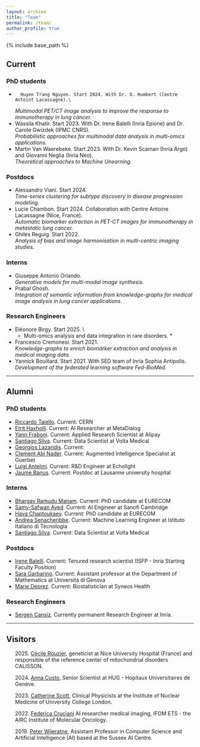 ```yaml
---
layout: archive
title: "Team"
permalink: /team/
author_profile: true
---
```



{% include base_path %}


## Current
### PhD students

-       Huyen Trang Nguyen. Start 2024. With Dr. O. Humbert (Centre Antoint Lacassagne).\
	*Multimodal PET/CT image analysis  to improve the response to immunotherapy in lung cancer.*
-	Wassila Khatir. Start 2023. With Dr. Irene Balelli (Inria Epione) and Dr. Carole Gwizdek (IPMC CNRS).\
	*Probabilistic approaches for multimodal data analysis in multi-omics applications.* 
-	Martin Van Waerebeke. Start 2023. With Dr. Kevin Scaman (Inria Argo) and Giovanni Neglia (Inria Neo).\
	*Theoretical approaches to Machine Unearning.*

### Postdocs

-	Alessandro Viani. Start 2024. \
	*Time-series clustering for subtype discovery in disease progression modeling.* 
-	Lucie Chambon. Start 2024. Collaboration with Centre Antoine Lacassagne (Nice, France).\
        *Automatic biomarker extraction in PET-CT images for immunotherapy in metastatic lung cancer.* 
-	Ghiles Reguig. Start 2022. \
	*Analysis of bias and image harmonisation in multi-centric imaging studies.* 

### Interns

- 	Giuseppe Antonio Orlando.\
	*Generative models for multi-modal image synthesis.*
- 	Prabal Ghosh.\
  	*Integration of semantic information from knowledge-graphs for medical image analysis in lung cancer applications.*

### Research Engineers

-	Eléonore Birgy. Start 2025. \
  	* Multi-omics analysis and data integration in rare disorders. *
-	Francesco Cremonesi. Start 2021. \
	*Knowledge-graphs to enrich biomarker extraction and analysis in medical imaging data.* 
-	Yannick Bouillard. Start 2021. With SED team of Inria Sophia Antipolis.\
	*Development of the federated learning software Fed-BioMed.* 

---

## Alumni

### PhD students

- [Riccardo Taiello](https://www.linkedin.com/in/riccardo-taiello/).
  Current: CERN
- [Etrit Haxholli](https://www.linkedin.com/in/etrithaxholli/).
  Current: AI Researcher at MetaDialog
- [Yann Fraboni](https://www.linkedin.com/in/yannfraboni/).
  Current: Applied Research Scientist at Alipay
- [Santiago Silva](https://www.linkedin.com/in/baterosmith/).
  Current: Data Scientist at Volta Medical
- [Georgios Lazaridis](https://www.researchgate.net/profile/Georgios-Lazaridis-8).
  Current:
- [Clement Abi Nader](https://www.linkedin.com/in/cl%C3%A9ment-abi-nader-1a346aba/). 
  Current: Augmented Intelligence Specialist at Guerbet
- [Luigi Antelmi](https://www.linkedin.com/in/ggbioing/).
  Current: R&D Engineer at Echolight
- [Jaume Banus](https://www.linkedin.com/in/jaume-ban%C3%BAs-b5239491/).
  Current: Postdoc at Lausanne university hospital

### Interns

- [Bhargav Ramudu Manam](https://www.linkedin.com/in/bhargavmanam/).
  Current: PhD candidate at EURECOM
- [Samy-Safwan Ayed](https://www.linkedin.com/in/samy-ayed-b1814825b/).
  Current: AI Engineer at Sanofi Cambridge
- [Hava Chaptoukaev](https://www.linkedin.com/in/hava-c/).
  Current: PhD candidate at EURECOM
- [Andrea Senacheribbe](https://www.linkedin.com/in/andrea-senacheribbe/).
  Current: Machine Learning Engineer at Istituto Italiano di Tecnologia
- [Santiago Silva](https://www.linkedin.com/in/baterosmith/).
  Current: Data Scientist at Volta Medical 

### Postdocs

- [Irene Balelli](https://ibalelli.github.io/).
  Current: Tenured research scientist (ISFP - Inria Starting Faculty Position)
- [Sara Garbarino](https://sites.google.com/view/saragarbarino/home).
  Current: Assistant professor at the Department of Mathematics at Università di Genova
- [Marie Deprez](https://www.linkedin.com/in/marie-deprez-4a8b31273/?originalSubdomain=fr).
  Current: Biostatistician at Syneos Health


### Research Engineers

- [Sergen Cansiz](https://www.linkedin.com/in/sergencansiz/). 
  Currently permanent Research Engineer at Inria. 	

---

## Visitors

<ul>
	
<il> 2025. <a href="https://ern-euro-nmd.eu/contact/cecile-rouzier/">Cécile Rouzier</a>, geneticist at Nice University Hospital (France) and responsible of the reference center of mitochondrial disorders CALISSON. </il>
	
<il> 2024. <a href="https://www.linkedin.com/in/anna-custo-4a6135/?originalSubdomain=ch">Anna Custo</a>, Senior Scientist at HUG - Hopitaux Universitaires de Genève. </il>

<il> 2023.  <a href="https://www.ucl.ac.uk/nuclear-medicine/people">Catherine Scott</a>, Clinical Physicists at the Institute of Nuclear Medicine of University College London. </il>

<il> 2022. <a href="https://www.linkedin.com/in/federica-cruciani-178285142/?originalSubdomain=it">Federica Cruciani</a>
AI researcher medical imaging, IFOM ETS - the AIRC Institute of Molecular Oncology. </il>

<il> 2019. <a href="https://profiles.sussex.ac.uk/p596509-peter-wijeratne">Peter Wijeratne</a>, Assistant Professor in Computer Science and Artificial Intelligence (AI) based at the Sussex AI Centre. </il>

</ul>

